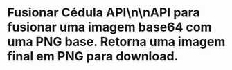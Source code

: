 # Fusionar Cédula API\n\nAPI para fusionar uma imagem base64 com uma PNG base. Retorna uma imagem final em PNG para download.